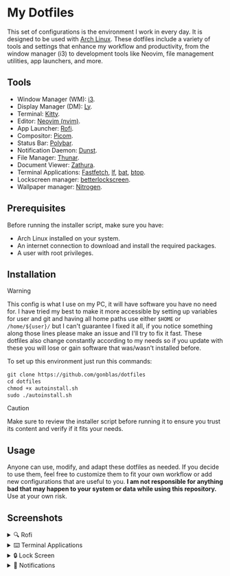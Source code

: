 # My Dotfiles

This set of configurations is the environment I work in every day. It is designed to be used with [Arch Linux](https://archlinux.org/). These dotfiles include a variety of tools and settings that enhance my workflow and productivity, from the window manager (i3) to development tools like Neovim, file management utilities, app launchers, and more.


## Tools

- Window Manager (WM): [i3](https://i3wm.org/).
- Display Manager (DM): [Ly](https://github.com/fairyglade/ly).
- Terminal: [Kitty](https://github.com/kovidgoyal/kitty).
- Editor: [Neovim (nvim)](https://neovim.io/).
- App Launcher: [Rofi](https://github.com/davatorium/rofi).
- Compositor: [Picom](https://github.com/yshui/picom).
- Status Bar: [Polybar](https://github.com/polybar/polybar).
- Notification Daemon: [Dunst](https://github.com/dunst-project/dunst).
- File Manager: [Thunar](https://wiki.archlinux.org/title/Thunar).
- Document Viewer: [Zathura](https://pwmt.org/projects/zathura/).
- Terminal Applications: [Fastfetch](https://github.com/fastfetch-cli/fastfetch), [lf](https://github.com/gokcehan/lf), [bat](https://github.com/sharkdp/bat), [btop](https://github.com/aristocratos/btop).
- Lockscreen manager: [betterlockscreen](https://github.com/betterlockscreen/betterlockscreen).
- Wallpaper manager: [Nitrogen](https://wiki.archlinux.org/title/Nitrogen).


## Prerequisites

Before running the installer script, make sure you have:

- Arch Linux installed on your system.
- An internet connection to download and install the required packages.
- A user with root privileges.


## Installation

> [!WARNING]
> This config is what I use on my PC, it will have software you have no need for. I have tried my best to make it more accessible by setting up variables for user and git and having all home paths use either ```$HOME``` or ```/home/${user}/``` but I can't guarantee I fixed it all, if you notice something along those lines please make an issue and I'll try to fix it fast. These dotfiles also change constantly according to my needs so if you update with these you will lose or gain software that was/wasn't installed before.

To set up this environment just run this commands:

```
git clone https://github.com/gonblas/dotfiles
cd dotfiles
chmod +x autoinstall.sh
sudo ./autoinstall.sh
```

> [!CAUTION]
> Make sure to review the installer script before running it to ensure you trust its content and verify if it fits your needs.


## Usage

Anyone can use, modify, and adapt these dotfiles as needed. If you decide to use them, feel free to customize them to fit your own workflow or add new configurations that are useful to you. **I am not responsible for anything bad that may happen to your system or data while using this repository.** Use at your own risk.



## Screenshots

<details><summary>
🔍 Rofi
</summary></p>

<div style="display: flex; flex-wrap: wrap; justify-content: space-between; width: 100%;">
  <img src=".github-screenshots/rofi-3.webp" alt="Rofi app launcher" style="flex: 1 1 30%; margin: 10px;"/>
  <img src=".github-screenshots/rofi-1.webp" alt="Rofi screenshot manager" style="flex: 1 1 30%; margin: 10px;"/>
  <img src=".github-screenshots/rofi-2.webp" alt="Rofi powermenu" style="flex: 1 1 30%; margin: 10px;"/>
</div>



<p></details>



<details><summary>
⌨️ Terminal Applications
</summary></p>

![image](.github-screenshots/terminal.webp)

<p></details>



<details><summary>
🔒 Lock Screen
</summary></p>

![image](.github-screenshots/lockscreen.webp)

<p></details>



<details><summary>
🔔 Notifications
</summary></p>

![image](.github-screenshots/notification.webp)

<p></details>

